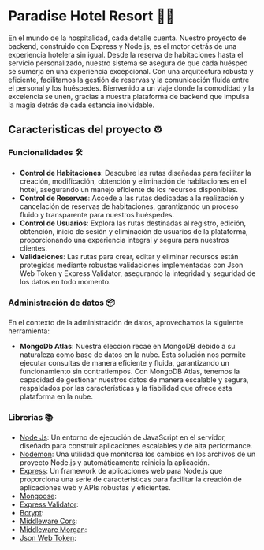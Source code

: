 # Paradise Hotel Resort 🏨🌴

En el mundo de la hospitalidad, cada detalle cuenta. Nuestro proyecto de backend, construido con Express y Node.js, es el motor detrás de una experiencia hotelera sin igual. Desde la reserva de habitaciones hasta el servicio personalizado, nuestro sistema se asegura de que cada huésped se sumerja en una experiencia excepcional. Con una arquitectura robusta y eficiente, facilitamos la gestión de reservas y la comunicación fluida entre el personal y los huéspedes. Bienvenido a un viaje donde la comodidad y la excelencia se unen, gracias a nuestra plataforma de backend que impulsa la magia detrás de cada estancia inolvidable.

## Caracteristicas del proyecto ⚙️
### Funcionalidades 🛠️
- **Control de Habitaciones**: Descubre las rutas diseñadas para facilitar la creación, modificación, obtención y eliminación de habitaciones en el hotel, asegurando un manejo eficiente de los recursos disponibles.
- **Control de Reservas**: Accede a las rutas dedicadas a la realización y cancelación de reservas de habitaciones, garantizando un proceso fluido y transparente para nuestros huéspedes.
- **Control de Usuarios**: Explora las rutas destinadas al registro, edición, obtención, inicio de sesión y eliminación de usuarios de la plataforma, proporcionando una experiencia integral y segura para nuestros clientes.
- **Validaciones**:  Las rutas para crear, editar y eliminar recursos están protegidas mediante robustas validaciones implementadas con Json Web Token y Express Validator, asegurando la integridad y seguridad de los datos en todo momento.

### Administración de datos 📦
En el contexto de la administración de datos, aprovechamos la siguiente herramienta:
- **MongoDb Atlas**: Nuestra elección recae en MongoDB debido a su naturaleza como base de datos en la nube. Esta solución nos permite ejecutar consultas de manera eficiente y fluida, garantizando un funcionamiento sin contratiempos. Con MongoDB Atlas, tenemos la capacidad de gestionar nuestros datos de manera escalable y segura, respaldados por las características y la fiabilidad que ofrece esta plataforma en la nube.

### Librerias 📚
- [Node Js](https://nodejs.org/en): Un entorno de ejecución de JavaScript en el servidor, diseñado para construir aplicaciones escalables y de alta performance.
- [Nodemon](https://nodemon.io/): Una utilidad que monitorea los cambios en los archivos de un proyecto Node.js y automáticamente reinicia la aplicación.
- [Express](https://expressjs.com/es/starter/installing.html): Un framework de aplicaciones web para Node.js que proporciona una serie de características para facilitar la creación de aplicaciones web y APIs robustas y eficientes.
- [Mongoose](https://mongoosejs.com/): 
- [Express Validator](https://express-validator.github.io/docs/):
- [Bcrypt](https://www.npmjs.com/package/bcrypt): 
- [Middleware Cors](https://github.com/expressjs/cors#readme):
- [Middleware Morgan](https://github.com/expressjs/morgan):
- [Json Web Token](https://jwt.io/): 

